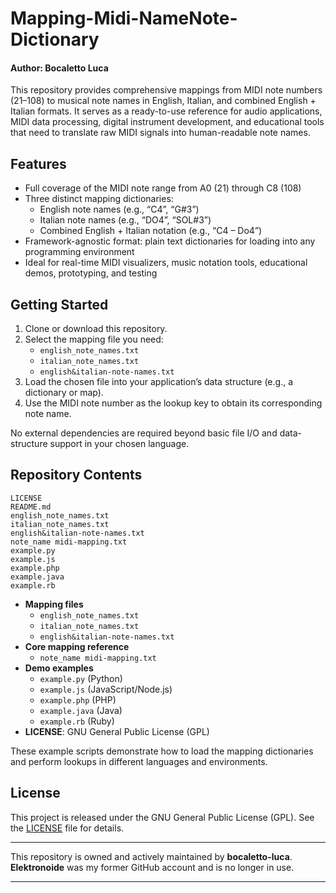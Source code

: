 # Mapping-Midi-NameNote-Dictionary

#### Author: Bocaletto Luca

This repository provides comprehensive mappings from MIDI note numbers (21–108) to musical note names in English, Italian, and combined English + Italian formats. It serves as a ready-to-use reference for audio applications, MIDI data processing, digital instrument development, and educational tools that need to translate raw MIDI signals into human-readable note names.

## Features

- Full coverage of the MIDI note range from A0 (21) through C8 (108)  
- Three distinct mapping dictionaries:
  - English note names (e.g., “C4”, “G#3”)  
  - Italian note names (e.g., “DO4”, “SOL#3”)  
  - Combined English + Italian notation (e.g., “C4 – Do4”)  
- Framework-agnostic format: plain text dictionaries for loading into any programming environment  
- Ideal for real-time MIDI visualizers, music notation tools, educational demos, prototyping, and testing

## Getting Started

1. Clone or download this repository.  
2. Select the mapping file you need:
   - `english_note_names.txt`
   - `italian_note_names.txt`
   - `english&italian-note-names.txt`  
3. Load the chosen file into your application’s data structure (e.g., a dictionary or map).  
4. Use the MIDI note number as the lookup key to obtain its corresponding note name.

No external dependencies are required beyond basic file I/O and data-structure support in your chosen language.

## Repository Contents

```
LICENSE
README.md
english_note_names.txt
italian_note_names.txt
english&italian-note-names.txt
note_name midi-mapping.txt
example.py
example.js
example.php
example.java
example.rb
```

- **Mapping files**  
  - `english_note_names.txt`  
  - `italian_note_names.txt`  
  - `english&italian-note-names.txt`  
- **Core mapping reference**  
  - `note_name midi-mapping.txt`  
- **Demo examples**  
  - `example.py`  (Python)  
  - `example.js`  (JavaScript/Node.js)  
  - `example.php` (PHP)  
  - `example.java` (Java)  
  - `example.rb`  (Ruby)  
- **LICENSE**: GNU General Public License (GPL)  

These example scripts demonstrate how to load the mapping dictionaries and perform lookups in different languages and environments.

## License

This project is released under the GNU General Public License (GPL). See the [LICENSE](LICENSE) file for details.

---

This repository is owned and actively maintained by **bocaletto-luca**.  
**Elektronoide** was my former GitHub account and is no longer in use.

---
